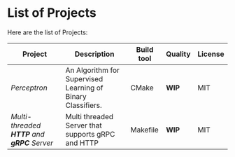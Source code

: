 # List of Projects

Here are the list of Projects:

| Project      | Description                                                                      | Build tool | Quality  | License   |
| ------------ | -------------------------------------------------------------------------------- | ---------- | -------- | --------- |
| *Perceptron* | An Algorithm for Supervised Learning of Binary Classifiers.                      | CMake      | **WIP**  | MIT       |
| *Multi-threaded **HTTP** and **gRPC** Server* | Multi threaded Server that supports gRPC and HTTP       | Makefile      | **WIP**  | MIT       |
